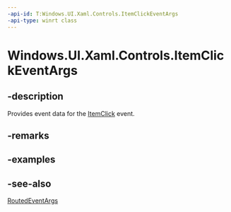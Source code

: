 ```yaml
---
-api-id: T:Windows.UI.Xaml.Controls.ItemClickEventArgs
-api-type: winrt class
---
```


<!-- Class syntax.
public class ItemClickEventArgs : Windows.UI.Xaml.RoutedEventArgs, Windows.UI.Xaml.Controls.IItemClickEventArgs
-->

# Windows.UI.Xaml.Controls.ItemClickEventArgs

## -description
Provides event data for the [ItemClick](listviewbase_itemclick.md) event.



## -remarks

## -examples

## -see-also
[RoutedEventArgs](../windows.ui.xaml/routedeventargs.md)

